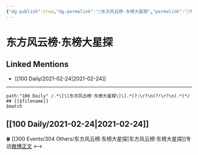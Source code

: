 ```yaml
---
{"dg-publish":true,"dg-permalink":"/东方风云榜·东榜大星探","permalink":"/东方风云榜·东榜大星探/","created":"2023-04-09T14:36:26.839+08:00","updated":"2023-04-10T16:57:24.490+08:00"}
---
```


# 东方风云榜·东榜大星探

## Linked Mentions
- [[100 Daily/2021-02-24\|2021-02-24]]


---

```expander
path:"100 Daily" /.*\[\[东方风云榜·东榜大星探\]\].*(?:\r?\n(?!\r?\n).*)*/
## [[$filename]]
$match
```
## [[100 Daily/2021-02-24\|2021-02-24]]
🍀 [[300 Events/304 Others/东方风云榜·东榜大星探\|东方风云榜·东榜大星探]]专访[微博正文](https://m.weibo.cn/6466290670/4608274211276529)
<-->